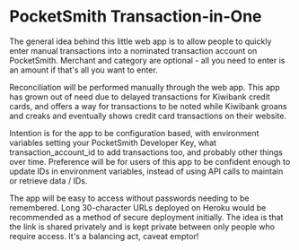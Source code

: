 # PocketSmith Transaction-in-One

The general idea behind this little web app is to allow people to quickly enter manual transactions into a nominated transaction account on PocketSmith. Merchant and category are optional - all you need to enter is an amount if that's all you want to enter.

Reconciliation will be performed manually through the web app. This app has grown out of need due to delayed transactions for Kiwibank credit cards, and offers a way for transactions to be noted while Kiwibank groans and creaks and eventually shows credit card transactions on their website.

Intention is for the app to be configuration based, with environment variables setting your PocketSmith Developer Key, what transaction_account_id to add transactions too, and probably other things over time. Preference will be for users of this app to be confident enough to update IDs in environment variables, instead of using API calls to maintain or retrieve data / IDs.

The app will be easy to access without passwords needing to be remembered. Long 30-character URLs deployed on Heroku would be recommended as a method of secure deployment initially. The idea is that the link is shared privately and is kept private between only people who require access. It's a balancing act, caveat emptor!
